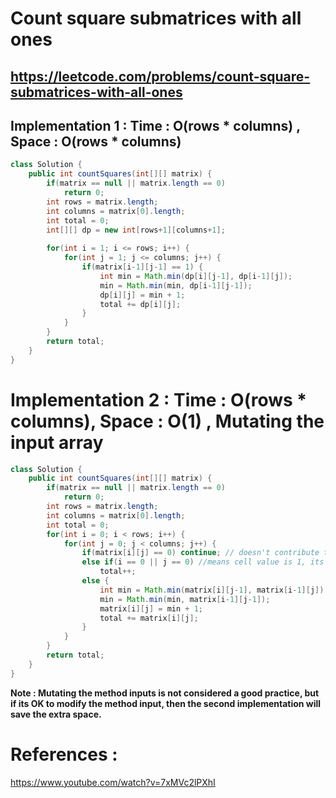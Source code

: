 # Count square submatrices with all ones
## https://leetcode.com/problems/count-square-submatrices-with-all-ones


## Implementation 1 : Time : O(rows * columns)  , Space : O(rows * columns)
```java
class Solution {
    public int countSquares(int[][] matrix) {
        if(matrix == null || matrix.length == 0)
            return 0;
        int rows = matrix.length;
        int columns = matrix[0].length;
        int total = 0;
        int[][] dp = new int[rows+1][columns+1];
        
        for(int i = 1; i <= rows; i++) {
            for(int j = 1; j <= columns; j++) {
                if(matrix[i-1][j-1] == 1) {
                    int min = Math.min(dp[i][j-1], dp[i-1][j]);
                    min = Math.min(min, dp[i-1][j-1]);
                    dp[i][j] = min + 1;
                    total += dp[i][j];
                }
            }
        }
        return total;
    }
}
```

# Implementation 2 : Time : O(rows * columns), Space : O(1) , Mutating the input array
```java
class Solution {
    public int countSquares(int[][] matrix) {
        if(matrix == null || matrix.length == 0)
            return 0;
        int rows = matrix.length;
        int columns = matrix[0].length;
        int total = 0;
        for(int i = 0; i < rows; i++) {
            for(int j = 0; j < columns; j++) {
                if(matrix[i][j] == 0) continue; // doesn't contribute to total
                else if(i == 0 || j == 0) //means cell value is 1, its either on 1st row or 1st column
                    total++;
                else {
                    int min = Math.min(matrix[i][j-1], matrix[i-1][j]);
                    min = Math.min(min, matrix[i-1][j-1]);
                    matrix[i][j] = min + 1;
                    total += matrix[i][j];
                }
            }
        }
        return total;
    }
}
```

**Note : Mutating the method inputs is not considered a good practice, but if its OK to modify the method input, then the second implementation will save the extra space.**


# References :
https://www.youtube.com/watch?v=7xMVc2lPXhI
